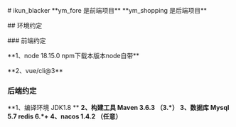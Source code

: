 <p> </p>
# ikun_blacker
**ym_fore 是前端项目**
**ym_shopping 是后端项目**

<p>
## 环境约定
</p>
### 前端约定
<p>
**1、node 18.15.0  npm下载本版本node自带**
</p>
<p>
**2、vue/cli@3**
</p>

### 后端约定
**1、编译环境 JDK1.8 **
**2、构建工具 Maven 3.6.3 （3.*）**
**3、数据库 Mysql 5.7   redis 6.*+**
**4、nacos 1.4.2 （任意）**
